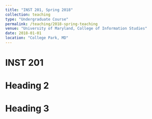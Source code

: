 ```yaml
---
title: "INST 201, Spring 2018"
collection: teaching
type: "Undergraduate Course"
permalink: /teaching/2018-spring-teaching
venue: "University of Maryland, College of Information Studies"
date: 2018-01-01
location: "College Park, MD"
---
```


INST 201
======

Heading 2
======

Heading 3
======
